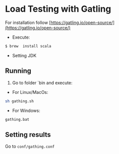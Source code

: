 # Load Testing with Gatling
For installation follow [https://gatling.io/open-source/](https://gatling.io/open-source/)

- Execute: 
```sh
$ brew  install scala
```
- Setting JDK

## Running 
 
1. Go to folder `bin and execute:

- For Linux/MacOs: 
```sh
sh gathing.sh
```
- For Windows: 
```sh
gathing.bat
```

## Setting results
 Go to `conf/gathing.conf`
